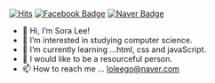 [![Hits](https://hits.seeyoufarm.com/api/count/incr/badge.svg?url=https%3A%2F%2Fgithub.com%2Fsrlee010&count_bg=%23FCBCAB&title_bg=%23186EDC&icon=&icon_color=#19ce60&title=hits&edge_flat=false)](https://hits.seeyoufarm.com)
[![Facebook Badge](https://img.shields.io/badge/-notion-1877f2?logo=notion&logoColor=white&link=https://srlee010.notion.site/Sora-Lee-0405c2ddd42a4932b72e6de49911af62)](https://srlee010.notion.site/Sora-Lee-0405c2ddd42a4932b72e6de49911af62)
[![Naver Badge](https://img.shields.io/badge/-Blog-1877f2?logo=Naver&logoColor=white&link=https://blog.naver.com/loleego)](https://blog.naver.com/loleego)



- 👋 Hi, I’m Sora Lee!
- 👀 I’m interested in studying computer science.
- 🌱 I’m currently learning ...html, css and javaScript.
- 💞️ I would like to be a resourceful person.
- 📫 How to reach me ... loleego@naver.com

<!---
srlee010/srlee010 is a ✨ special ✨ repository because its `README.md` (this file) appears on your GitHub profile.
You can click the Preview link to take a look at your changes.
--->
